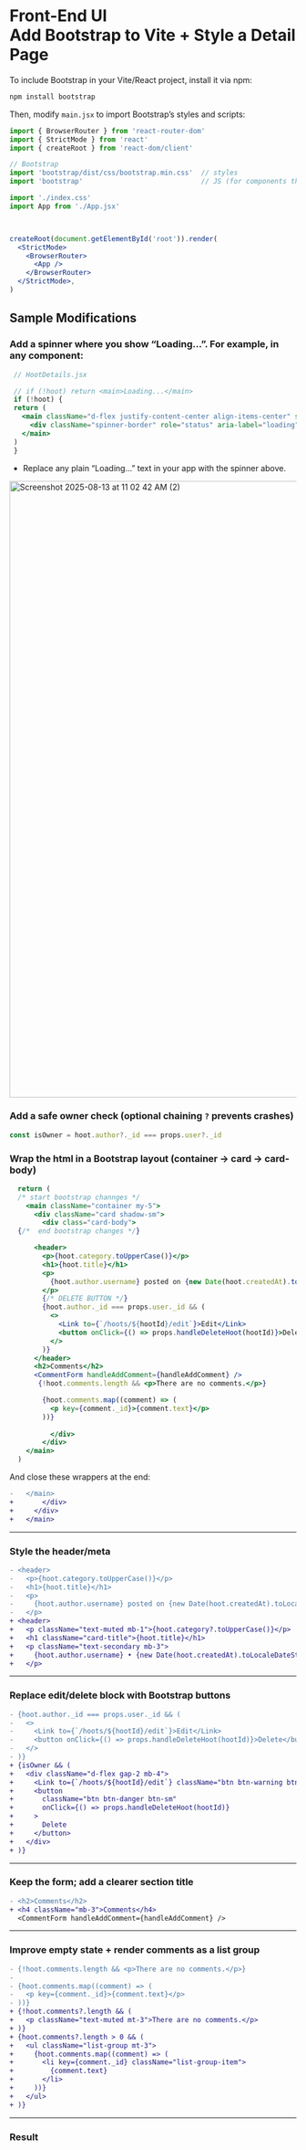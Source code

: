 <h1>
  <span class="prefix">Front-End UI</span>
  <br />
  <span class="headline">Add Bootstrap to Vite + Style a Detail Page</span>
</h1>

To include Bootstrap in your Vite/React project, install it via npm:

```sh
npm install bootstrap
```

Then, modify `main.jsx` to import Bootstrap’s styles and scripts:

```jsx
import { BrowserRouter } from 'react-router-dom'
import { StrictMode } from 'react'
import { createRoot } from 'react-dom/client'

// Bootstrap
import 'bootstrap/dist/css/bootstrap.min.css'  // styles
import 'bootstrap'                             // JS (for components that need it)    

import './index.css'
import App from './App.jsx'



createRoot(document.getElementById('root')).render(
  <StrictMode>
    <BrowserRouter>
      <App />
    </BrowserRouter>
  </StrictMode>,
)
```



## Sample Modifications

### Add a spinner where you show “Loading…”. For example, in any component:

   ```jsx
    // HootDetails.jsx
   
    // if (!hoot) return <main>Loading...</main>
    if (!hoot) {
    return (
      <main className="d-flex justify-content-center align-items-center" style={{ minHeight: '40vh' }}>
        <div className="spinner-border" role="status" aria-label="loading"></div>
      </main>
    )
    }
   ```

* Replace any plain “Loading…” text in your app with the spinner above.


<img width="1920" height="1080" alt="Screenshot 2025-08-13 at 11 02 42 AM (2)" src="https://github.com/user-attachments/assets/b4739707-ac91-44a2-9c58-d23256cca8aa" />


### Add a safe owner check (optional chaining `?` prevents crashes)

```jsx
const isOwner = hoot.author?._id === props.user?._id
```


### Wrap the html in a Bootstrap layout (container → card → card-body)

```jsx
  return (
  /* start bootstrap channges */
    <main className="container my-5">
      <div className="card shadow-sm">
        <div class="card-body">
  {/*  end bootstrap changes */}

      <header>
        <p>{hoot.category.toUpperCase()}</p>
        <h1>{hoot.title}</h1>
        <p>
          {hoot.author.username} posted on {new Date(hoot.createdAt).toLocaleDateString()}
        </p>
        {/* DELETE BUTTON */}
        {hoot.author._id === props.user._id && (
          <>
            <Link to={`/hoots/${hootId}/edit`}>Edit</Link>
            <button onClick={() => props.handleDeleteHoot(hootId)}>Delete</button>
          </>
        )}
      </header>
      <h2>Comments</h2>
      <CommentForm handleAddComment={handleAddComment} />
       {!hoot.comments.length && <p>There are no comments.</p>}

        {hoot.comments.map((comment) => (
          <p key={comment._id}>{comment.text}</p>
        ))}
        
          </div>
        </div>
    </main>
  )
```

And close these wrappers at the end:

```diff
-   </main>
+       </div>
+     </div>
+   </main>
```

---

### Style the header/meta

```diff
- <header>
-   <p>{hoot.category.toUpperCase()}</p>
-   <h1>{hoot.title}</h1>
-   <p>
-     {hoot.author.username} posted on {new Date(hoot.createdAt).toLocaleDateString()}
-   </p>
+ <header>
+   <p className="text-muted mb-1">{hoot.category?.toUpperCase()}</p>
+   <h1 className="card-title">{hoot.title}</h1>
+   <p className="text-secondary mb-3">
+     {hoot.author.username} • {new Date(hoot.createdAt).toLocaleDateString()}
+   </p>
```

---

### Replace edit/delete block with Bootstrap buttons

```diff
- {hoot.author._id === props.user._id && (
-   <>
-     <Link to={`/hoots/${hootId}/edit`}>Edit</Link>
-     <button onClick={() => props.handleDeleteHoot(hootId)}>Delete</button>
-   </>
- )}
+ {isOwner && (
+   <div className="d-flex gap-2 mb-4">
+     <Link to={`/hoots/${hootId}/edit`} className="btn btn-warning btn-sm">Edit</Link>
+     <button
+       className="btn btn-danger btn-sm"
+       onClick={() => props.handleDeleteHoot(hootId)}
+     >
+       Delete
+     </button>
+   </div>
+ )}
```

---

### Keep the form; add a clearer section title

```diff
- <h2>Comments</h2>
+ <h4 className="mb-3">Comments</h4>
  <CommentForm handleAddComment={handleAddComment} />
```

---

### Improve empty state + render comments as a list group

```diff
- {!hoot.comments.length && <p>There are no comments.</p>}
-
- {hoot.comments.map((comment) => (
-   <p key={comment._id}>{comment.text}</p>
- ))}
+ {!hoot.comments?.length && (
+   <p className="text-muted mt-3">There are no comments.</p>
+ )}
+ {hoot.comments?.length > 0 && (
+   <ul className="list-group mt-3">
+     {hoot.comments.map((comment) => (
+       <li key={comment._id} className="list-group-item">
+         {comment.text}
+       </li>
+     ))}
+   </ul>
+ )}
```

---

### Result



